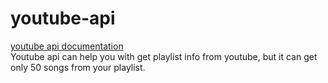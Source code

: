 # youtube-api

[youtube api documentation](https://developers.google.com/youtube/v3/docs/playlists/list)<br>
Youtube api can help you with get playlist info from youtube, but it can get only 50 songs from your playlist.
